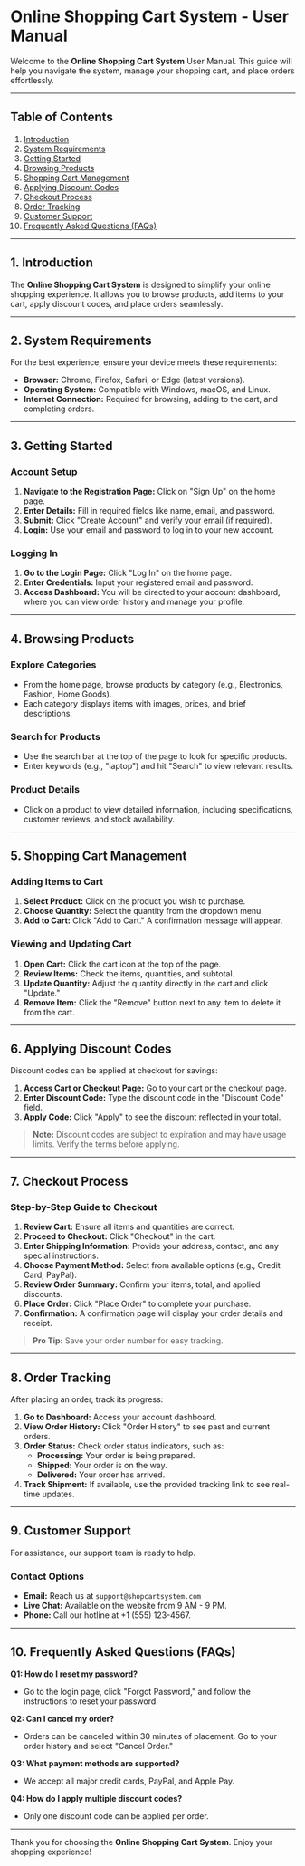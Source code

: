 # **Online Shopping Cart System - User Manual**

Welcome to the **Online Shopping Cart System** User Manual. This guide will help you navigate the system, manage your shopping cart, and place orders effortlessly. 

---

## **Table of Contents**
1. [Introduction](#introduction)
2. [System Requirements](#system-requirements)
3. [Getting Started](#getting-started)
4. [Browsing Products](#browsing-products)
5. [Shopping Cart Management](#shopping-cart-management)
6. [Applying Discount Codes](#applying-discount-codes)
7. [Checkout Process](#checkout-process)
8. [Order Tracking](#order-tracking)
9. [Customer Support](#customer-support)
10. [Frequently Asked Questions (FAQs)](#frequently-asked-questions)

---

## **1. Introduction**

The **Online Shopping Cart System** is designed to simplify your online shopping experience. It allows you to browse products, add items to your cart, apply discount codes, and place orders seamlessly.

---

## **2. System Requirements**

For the best experience, ensure your device meets these requirements:
- **Browser:** Chrome, Firefox, Safari, or Edge (latest versions).
- **Operating System:** Compatible with Windows, macOS, and Linux.
- **Internet Connection:** Required for browsing, adding to the cart, and completing orders.

---

## **3. Getting Started**

### **Account Setup**
1. **Navigate to the Registration Page:** Click on "Sign Up" on the home page.
2. **Enter Details:** Fill in required fields like name, email, and password.
3. **Submit:** Click "Create Account" and verify your email (if required).
4. **Login:** Use your email and password to log in to your new account.

### **Logging In**
1. **Go to the Login Page:** Click "Log In" on the home page.
2. **Enter Credentials:** Input your registered email and password.
3. **Access Dashboard:** You will be directed to your account dashboard, where you can view order history and manage your profile.

---

## **4. Browsing Products**

### **Explore Categories**
- From the home page, browse products by category (e.g., Electronics, Fashion, Home Goods).
- Each category displays items with images, prices, and brief descriptions.

### **Search for Products**
- Use the search bar at the top of the page to look for specific products.
- Enter keywords (e.g., "laptop") and hit "Search" to view relevant results.

### **Product Details**
- Click on a product to view detailed information, including specifications, customer reviews, and stock availability.

---

## **5. Shopping Cart Management**

### **Adding Items to Cart**
1. **Select Product:** Click on the product you wish to purchase.
2. **Choose Quantity:** Select the quantity from the dropdown menu.
3. **Add to Cart:** Click "Add to Cart." A confirmation message will appear.

### **Viewing and Updating Cart**
1. **Open Cart:** Click the cart icon at the top of the page.
2. **Review Items:** Check the items, quantities, and subtotal.
3. **Update Quantity:** Adjust the quantity directly in the cart and click "Update."
4. **Remove Item:** Click the "Remove" button next to any item to delete it from the cart.

---

## **6. Applying Discount Codes**

Discount codes can be applied at checkout for savings:
1. **Access Cart or Checkout Page:** Go to your cart or the checkout page.
2. **Enter Discount Code:** Type the discount code in the "Discount Code" field.
3. **Apply Code:** Click "Apply" to see the discount reflected in your total.

> **Note:** Discount codes are subject to expiration and may have usage limits. Verify the terms before applying.

---

## **7. Checkout Process**

### **Step-by-Step Guide to Checkout**
1. **Review Cart:** Ensure all items and quantities are correct.
2. **Proceed to Checkout:** Click "Checkout" in the cart.
3. **Enter Shipping Information:** Provide your address, contact, and any special instructions.
4. **Choose Payment Method:** Select from available options (e.g., Credit Card, PayPal).
5. **Review Order Summary:** Confirm your items, total, and applied discounts.
6. **Place Order:** Click "Place Order" to complete your purchase.
7. **Confirmation:** A confirmation page will display your order details and receipt.

> **Pro Tip:** Save your order number for easy tracking.

---

## **8. Order Tracking**

After placing an order, track its progress:
1. **Go to Dashboard:** Access your account dashboard.
2. **View Order History:** Click "Order History" to see past and current orders.
3. **Order Status:** Check order status indicators, such as:
   - **Processing:** Your order is being prepared.
   - **Shipped:** Your order is on the way.
   - **Delivered:** Your order has arrived.
4. **Track Shipment:** If available, use the provided tracking link to see real-time updates.

---

## **9. Customer Support**

For assistance, our support team is ready to help.

### **Contact Options**
- **Email:** Reach us at `support@shopcartsystem.com`
- **Live Chat:** Available on the website from 9 AM - 9 PM.
- **Phone:** Call our hotline at +1 (555) 123-4567.

---

## **10. Frequently Asked Questions (FAQs)**

**Q1: How do I reset my password?**
   - Go to the login page, click "Forgot Password," and follow the instructions to reset your password.

**Q2: Can I cancel my order?**
   - Orders can be canceled within 30 minutes of placement. Go to your order history and select "Cancel Order."

**Q3: What payment methods are supported?**
   - We accept all major credit cards, PayPal, and Apple Pay.

**Q4: How do I apply multiple discount codes?**
   - Only one discount code can be applied per order.

---

Thank you for choosing the **Online Shopping Cart System**. Enjoy your shopping experience!
